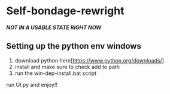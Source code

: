 # Self-bondage-rewright

***NOT IN A USABLE STATE RIGHT NOW***

## Setting up the python env windows

1. download python here[https://www.python.org/downloads/] 
2. install and make sure to check add to path
3. run the win-dep-install.bat script

run UI.py and enjoy!!
